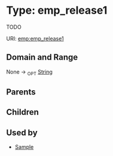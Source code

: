 
# Type: emp_release1


TODO

URI: [emp:emp_release1](https://microbiomedata/schema/emp/emp_release1)


## Domain and Range

None ->  <sub>OPT</sub> [String](types/String.md)

## Parents


## Children


## Used by

 * [Sample](Sample.md)
